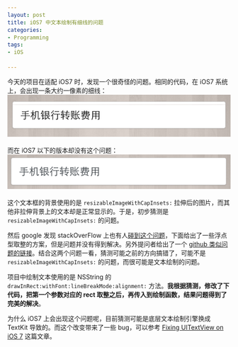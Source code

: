 ```yaml
---
layout: post
title: iOS7 中文本绘制有细线的问题
categories:
- Programming
tags:
- iOS

---
```


今天的项目在适配 iOS7 时，发现一个很奇怪的问题。相同的代码，在 iOS7 系统上，会出现一条大约一像素的细线：<br>
![带细线](/media/images/2014-04-29_1.png)<br><br>
而在 iOS7 以下的版本却没有这个问题：<br>
![正常](/media/images/2014-04-29_2.png)<br><br>
这个文本框的背景使用的是 `resizableImageWithCapInsets:` 拉伸后的图片，而其他非拉伸背景上的文本却是正常显示的。于是，初步猜测是 `resizableImageWithCapInsets:` 的问题。

然后 google 发现 stackOverFlow 上也有人[碰到这个问题](http://stackoverflow.com/questions/19005668/resizableimagewithcapinsets-to-strech-chat-bubble-issue-in-ios7)，下面给出了一些浮点型取整的方案，但是问题并没有得到解决。另外提问者给出了一个 [github 类似问题的链接](https://github.com/jessesquires/MessagesTableViewController/issues/50)。结合这两个问题一看，猜测可能之前的方向搞错了，可能不是 `resizableImageWithCapInsets:` 的问题，而很可能是文本绘制的问题。

项目中绘制文本使用的是 NSString 的 `drawInRect:withFont:lineBreakMode:alignment:` 方法。**我根据猜测，修改了下代码，把第一个参数对应的 rect 取整之后，再传入到绘制函数，结果问题得到了完美的解决**。

为什么 iOS7 上会出现这个问题呢，目前猜测可能是底层文本绘制引擎换成 TextKit 导致的。而这个改变带来了一些 bug，可以参考 [Fixing UITextView on iOS 7](http://petersteinberger.com/blog/2014/fixing-uitextview-on-ios-7/) 这篇文章。